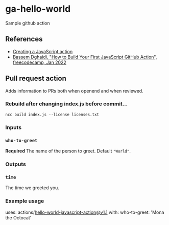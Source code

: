 # ga-hello-world
Sample github action

## References

 - [Creating a JavaScript action](https://docs.github.com/en/actions/creating-actions/creating-a-javascript-action)
 - [Bassem Dghaidi, "How to Build Your First JavaScript GitHub Action", freecodecamp, Jan 2022](https://www.freecodecamp.org/news/build-your-first-javascript-github-action/)

## Pull request action

Adds information to PRs both when openend and when reviewed.

### Rebuild after changing index.js before commit...
```
ncc build index.js --license licenses.txt
```

### Inputs

### `who-to-greet`

**Required** The name of the person to greet. Default `"World"`.

### Outputs

### `time`

The time we greeted you.

### Example usage

uses: actions/hello-world-javascript-action@v1.1
with:
  who-to-greet: 'Mona the Octocat'